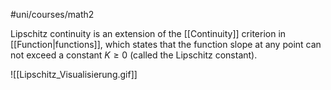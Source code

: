 #uni/courses/math2 

Lipschitz continuity is an extension of the [[Continuity]] criterion in [[Function|functions]], which states that the function slope at any point can not exceed a constant $K \ge 0$ (called the Lipschitz constant).

![[Lipschitz_Visualisierung.gif]]